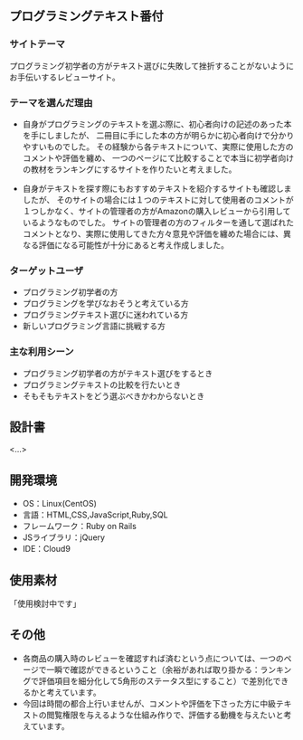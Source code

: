 ## プログラミングテキスト番付
### サイトテーマ
プログラミング初学者の方がテキスト選びに失敗して挫折することがないようにお手伝いするレビューサイト。
### テーマを選んだ理由
- 自身がプログラミングのテキストを選ぶ際に、初心者向けの記述のあった本を手にしましたが、
二冊目に手にした本の方が明らかに初心者向けで分かりやすいものでした。
その経験から各テキストについて、実際に使用した方のコメントや評価を纏め、
一つのページにて比較することで本当に初学者向けの教材をランキングにするサイトを作りたいと考えました。

- 自身がテキストを探す際にもおすすめテキストを紹介するサイトも確認しましたが、
そのサイトの場合には１つのテキストに対して使用者のコメントが１つしかなく、サイトの管理者の方がAmazonの購入レビューから引用しているようなものでした。
サイトの管理者の方のフィルターを通して選ばれたコメントとなり、実際に使用してきた方々意見や評価を纏めた場合には、異なる評価になる可能性が十分にあると考え作成しました。


### ターゲットユーザ
- プログラミング初学者の方
- プログラミングを学びなおそうと考えている方
- プログラミングテキスト選びに迷われている方
- 新しいプログラミング言語に挑戦する方
### 主な利用シーン
- プログラミング初学者の方がテキスト選びをするとき
- プログラミングテキストの比較を行たいとき
- そもそもテキストをどう選ぶべきかわからないとき

## 設計書
<...>

## 開発環境
- OS：Linux(CentOS)
- 言語：HTML,CSS,JavaScript,Ruby,SQL
- フレームワーク：Ruby on Rails
- JSライブラリ：jQuery
- IDE：Cloud9

## 使用素材
「使用検討中です」

## その他
- 各商品の購入時のレビューを確認すれば済むという点については、一つのページで一瞬で確認ができるということ（余裕があれば取り掛かる：ランキングで評価項目を細分化して5角形のステータス型にすること）で差別化できるかと考えています。
- 今回は時間の都合上行いませんが、コメントや評価を下さった方に中級テキストの閲覧権限を与えるような仕組み作りで、評価する動機を与えたいと考えています。